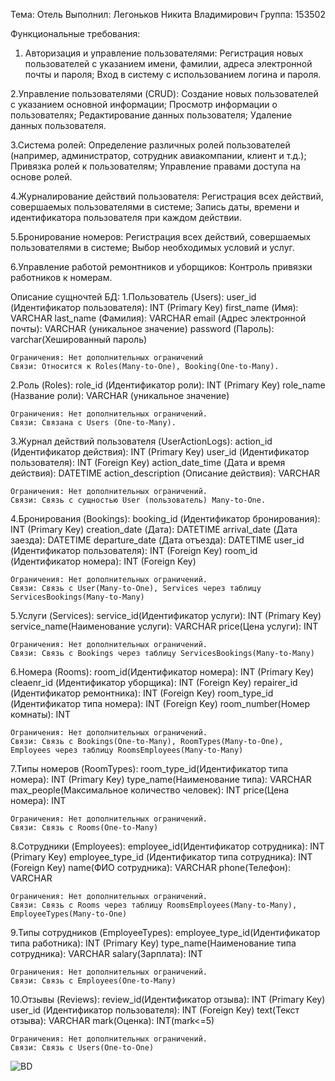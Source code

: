 Тема: Отель
Выполнил: Легоньков Никита Владимирович
Группа: 153502

Функциональные требования:
1. Авторизация и управление пользователями: 
    Регистрация новых пользователей с указанием имени, фамилии, адреса электронной почты и пароля;
    Вход в систему с использованием логина и пароля.
   
2.Управление пользователями (CRUD):
    Создание новых пользователей с указанием основной информации;
    Просмотр информации о пользователях;
    Редактирование данных пользователя;
    Удаление данных пользователя.
    
3.Система ролей:
    Определение различных ролей пользователей (например, администратор, сотрудник авиакомпании, клиент и т.д.);
    Привязка ролей к пользователям;
    Управление правами доступа на основе ролей.
    
4.Журналирование действий пользователя:
    Регистрация всех действий, совершаемых пользователями в системе;
    Запись даты, времени и идентификатора пользователя при каждом действии.
    
5.Бронирование номеров:
    Регистрация всех действий, совершаемых пользователями в системе;
    Выбор необходимых условий и услуг.
    
6.Управление работой ремонтников и уборщиков:
  Контроль привязки работников к номерам.

Описание сущночтей БД:
1.Пользователь (Users):
    user_id (Идентификатор пользователя): INT (Primary Key)
    first_name (Имя): VARCHAR
    last_name (Фамилия): VARCHAR
    email (Адрес электронной почты): VARCHAR (уникальное значение)
    password (Пароль): varchar(Хешированный пароль)

    Ограничения: Нет дополнительных ограничений
    Связи: Относится к Roles(Many-to-One), Booking(One-to-Many).
    
  2.Роль (Roles):
    role_id (Идентификатор роли): INT (Primary Key)
    role_name (Название роли): VARCHAR (уникальное значение)

    Ограничения: Нет дополнительных ограничений.
    Связи: Связана с Users (One-to-Many).

  3.Журнал действий пользователя (UserActionLogs):
    action_id (Идентификатор действия): INT (Primary Key)
    user_id (Идентификатор пользователя): INT (Foreign Key)
    action_date_time (Дата и время действия): DATETIME
    action_description (Описание действия): VARCHAR

    Ограничения: Нет дополнительных ограничений.
    Связи: Связь с сущностью User (пользователь) Many-to-One.
    
  4.Бронирования (Bookings):
    booking_id (Идентификатор бронирования): INT (Primary Key)
    creation_date (Дата): DATETIME
    arrival_date (Дата заезда): DATETIME
    departure_date (Дата отъезда): DATETIME
    user_id (Идентификатор пользователя): INT (Foreign Key)
    room_id (Идентификатор номера): INT (Foreign Key)

    Ограничения: Нет дополнительных ограничений.
    Связи: Связь с User(Many-to-One), Services через таблицу ServicesBookings(Many-to-Many)

  5.Услуги (Services):
    service_id(Идентификатор услуги): INT (Primary Key)
    service_name(Наименование услуги): VARCHAR
    price(Цена услуги): INT

    Ограничения: Нет дополнительных ограничений.
    Связи: Связь с Bookings через таблицу ServicesBookings(Many-to-Many)

  6.Номера (Rooms):
    room_id(Идентификатор номера): INT (Primary Key)
    cleaenr_id (Идентификатор уборщика): INT (Foreign Key)
    repairer_id (Идентификатор ремонтника): INT (Foreign Key)
    room_type_id (Идентификатор типа номера): INT (Foreign Key)
    room_number(Номер комнаты): INT

    Ограничения: Нет дополнительных ограничений.
    Связи: Связь с Bookings(One-to-Many), RoomTypes(Many-to-One), Employees через таблицу RoomsEmployees(Many-to-Many)

  7.Типы номеров (RoomTypes):
    room_type_id(Идентификатор типа номера): INT (Primary Key)
    type_name(Наименование типа): VARCHAR
    max_people(Максимальное количество человек): INT
    price(Цена номера): INT

    Ограничения: Нет дополнительных ограничений.
    Связи: Связь с Rooms(One-to-Many)

  8.Сотрудники (Employees):
    employee_id(Идентификатор сотрудника): INT (Primary Key)
    employee_type_id (Идентификатор типа сотрудника): INT (Foreign Key)
    name(ФИО сотрудника): VARCHAR
    phone(Телефон): VARCHAR

    Ограничения: Нет дополнительных ограничений.
    Связи: Связь с Rooms через таблицу RoomsEmployees(Many-to-Many), EmployeeTypes(Many-to-One)

  9.Типы сотрудников (EmployeeTypes):
    employee_type_id(Идентификатор типа работника): INT (Primary Key)
    type_name(Наименование типа сотрудника): VARCHAR
    salary(Зарплата): INT

    Ограничения: Нет дополнительных ограничений.
    Связи: Связь с Employees(One-to-Many)

  10.Отзывы (Reviews):
    review_id(Идентификатор отзыва): INT (Primary Key)
    user_id (Идентификатор пользователя): INT (Foreign Key)
    text(Текст отзыва): VARCHAR
    mark(Оценка): INT(mark<=5)

    Ограничения: Нет дополнительных ограничений.
    Связи: Связь с Users(One-to-One)
![BD](https://github.com/Shakuriks/DMaDMS-Hotel/assets/94379135/16bf7a96-7f83-429a-b5d2-3ae6b8128c41)
